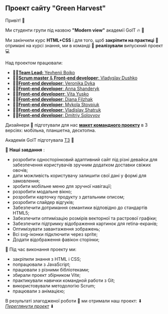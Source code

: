 ## Проект сайту "Green Harvest"

Привіт! :hugs:

Ми студенти групи під назвою **"Modern view"** академії GоIT :fire: :rocket:

Ми закінчили курс **HTML+CSS** і для того, щоб **закріпити на практиці** :pushpin: отримані на
курсі знання, ми в команді :handshake: **реалізували** випускний проект :computer:

Над проектом працювали:

- :man_student:[**Team Lead:** Yevhenii Boiko](https://github.com/Jekindo)
- :man_student:[**Scrum master** & **Front-end developer**: Vladyslav Dushko](https://github.com/FunkeDer)
- :man_student:[**Front-end developer**: Veronika Dyka](https://github.com/Verona0609)
- :man_student:[**Front-end developer**: Anna Shanderyk](https://github.com/Anchik17)
- :man_student:[**Front-end developerr**: Vita Yusko](https://github.com/vitayusko)
- :man_student:[**Front-end developer**: Diana Filzhak](https://github.com/Din-ann)
- :man_student:[**Front-end developer**: Mykola Stovpiuk](https://github.com/MykolaStovpiuk)
- :man_student:[**Front-end developer**: Vladislav Shatruk](https://github.com/VladislavShatruk)
- :man_student:[**Front-end developer**: Dmitriy Solovyov](https://github.com/SDM-1992)

Дизайнери :art: підготували для нас [**макет командного проекту**](https://www.figma.com/file/ObvvH4JjCuw8gBzYmiLIII/GreenHarvest?type=design&node-id=11016-38&mode=design&t=meGNJjlkQuCpVTfv-0) в 3 версіях: мобільна, планшетна,
десктопна.

Академія GoIT підготувала [ТЗ](https://docs.google.com/spreadsheets/d/1tC5RCbNX5cM_RZLMZDMKkLN8wQDZ-ciUvyTNU9yplj0/edit#gid=0) :book:

:checkered_flag: **Наші завдання** :

- розробити односторінковий адаптивний сайт під різні девайси для забезпечення користувачів зручним додатком доставки свіжих овочів;
- дати можливість користувачу залишити свої дані у формі для замовлення;
- зробити мобільне меню для зручної навігації;
- розробити модальне вікно;
- розробити карточку продукту з детальним описом;
- розробити слайдер відгуків;
- Забезпечити дотримання семантики відповідно до стандартів HTML5;
- Забезпечити оптимізацію розмірів векторної та растрової графіки;
- Забезпечити підтримку відображення картинок для retina-екранів;
- Оптимізувати завантаження зображень;
- Всі svg-іконки підключити через sprite;
- Додати відображення фавікон сторінки;

:hammer: Під час виконання проекту ми:

- закріпили знання з HTML і CSS;
- попрацювали з JavaScript;
- працювали з різними бібліотеками;
- збирали проект збірником Vite;
- практикували навички командной работи з Git;
- використовували методологію Scrum;
- працювали з анімацією;

В результаті злагодженої роботи :handshake: ми отримали наш проект: ⬇
[_Переглянути проект_](https://jekindo.github.io/project-harvest-group-16/) ⬇

